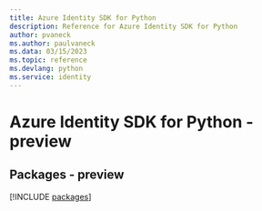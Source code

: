 ```yaml
---
title: Azure Identity SDK for Python
description: Reference for Azure Identity SDK for Python
author: pvaneck
ms.author: paulvaneck
ms.data: 03/15/2023
ms.topic: reference
ms.devlang: python
ms.service: identity
---
```

# Azure Identity SDK for Python - preview
## Packages - preview
[!INCLUDE [packages](identity-index.md)]